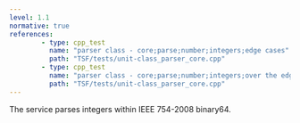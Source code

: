 ```yaml
---
level: 1.1
normative: true
references:
        - type: cpp_test
          name: "parser class - core;parse;number;integers;edge cases"
          path: "TSF/tests/unit-class_parser_core.cpp"
        - type: cpp_test
          name: "parser class - core;parse;number;integers;over the edge cases"
          path: "TSF/tests/unit-class_parser_core.cpp"
---
```


The service parses integers within IEEE 754-2008 binary64.